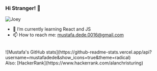 ### Hi Stranger! 👋

![Joey](https://media3.giphy.com/media/l3V0A5D73FHx4ayyI/giphy.gif?cid=790b76116ea264a818ee039db28f613ffa819a73350d79bb&rid=giphy.gif&ct=g)
  
- 🌱 I’m currently learning React and JS
- 📫 How to reach me: mustafa.dede.0016@gmail.com
 <br/>
![Mustafa's GitHub stats](https://github-readme-stats.vercel.app/api?username=mustafadede&show_icons=true&theme=radical)
<br/>
Also: 
 [HackerRank](https://www.hackerrank.com/alanchristuring)
 
<!--
**mustafadede/mustafadede** is a ✨ _special_ ✨ repository because its `README.md` (this file) appears on your GitHub profile.

Here are some ideas to get you started:

- 🔭 I’m currently working on ...
- 🌱 I’m currently learning ...
- 👯 I’m looking to collaborate on ...
- 🤔 I’m looking for help with ...
- 💬 Ask me about ...
- 📫 How to reach me: ...
- 😄 Pronouns: ...
- ⚡ Fun fact: ...
-->
